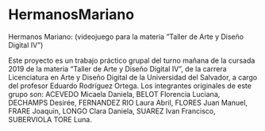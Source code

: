 # HermanosMariano
Hermanos Mariano: (videojuego para la materia “Taller de Arte y Diseño Digital IV”)

Este proyecto es un trabajo práctico grupal del turno mañana de la cursada 2019 de la materia “Taller de Arte y Diseño Digital IV”, de la carrera Licenciatura en Arte y Diseño Digital de la Universidad del Salvador, a cargo del profesor Eduardo Rodríguez Ortega.
Los integrantes originales de este grupo son: ACEVEDO Micaela Daniela, BELOT Florencia Luciana, DECHAMPS Desirée, FERNANDEZ RIO Laura Abril, FLORES Juan Manuel, FRARE Joaquin, LONGO Clara Daniela, SUAREZ Ivan Francisco, SUBERVIOLA TORE Luna.
